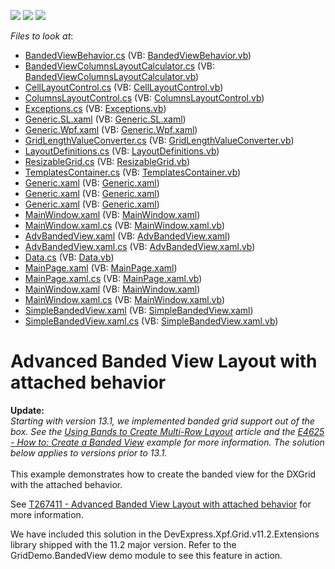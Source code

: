 <!-- default badges list -->
![](https://img.shields.io/endpoint?url=https://codecentral.devexpress.com/api/v1/VersionRange/128654405/11.1.8%2B)
[![](https://img.shields.io/badge/Open_in_DevExpress_Support_Center-FF7200?style=flat-square&logo=DevExpress&logoColor=white)](https://supportcenter.devexpress.com/ticket/details/T267402)
[![](https://img.shields.io/badge/📖_How_to_use_DevExpress_Examples-e9f6fc?style=flat-square)](https://docs.devexpress.com/GeneralInformation/403183)
<!-- default badges end -->
<!-- default file list -->
*Files to look at*:

* [BandedViewBehavior.cs](./CS/DevExpress.Xpf.Grid.Extensions/DevExpress.Xpf.Grid.Extensions/BandedViewBehavior.cs) (VB: [BandedViewBehavior.vb](./VB/DevExpress.Xpf.Grid.Extensions/DevExpress.Xpf.Grid.Extensions/BandedViewBehavior.vb))
* [BandedViewColumnsLayoutCalculator.cs](./CS/DevExpress.Xpf.Grid.Extensions/DevExpress.Xpf.Grid.Extensions/BandedViewColumnsLayoutCalculator.cs) (VB: [BandedViewColumnsLayoutCalculator.vb](./VB/DevExpress.Xpf.Grid.Extensions/DevExpress.Xpf.Grid.Extensions/BandedViewColumnsLayoutCalculator.vb))
* [CellLayoutControl.cs](./CS/DevExpress.Xpf.Grid.Extensions/DevExpress.Xpf.Grid.Extensions/CellLayoutControl.cs) (VB: [CellLayoutControl.vb](./VB/DevExpress.Xpf.Grid.Extensions/DevExpress.Xpf.Grid.Extensions/CellLayoutControl.vb))
* [ColumnsLayoutControl.cs](./CS/DevExpress.Xpf.Grid.Extensions/DevExpress.Xpf.Grid.Extensions/ColumnsLayoutControl.cs) (VB: [ColumnsLayoutControl.vb](./VB/DevExpress.Xpf.Grid.Extensions/DevExpress.Xpf.Grid.Extensions/ColumnsLayoutControl.vb))
* [Exceptions.cs](./CS/DevExpress.Xpf.Grid.Extensions/DevExpress.Xpf.Grid.Extensions/Exceptions.cs) (VB: [Exceptions.vb](./VB/DevExpress.Xpf.Grid.Extensions/DevExpress.Xpf.Grid.Extensions/Exceptions.vb))
* [Generic.SL.xaml](./CS/DevExpress.Xpf.Grid.Extensions/DevExpress.Xpf.Grid.Extensions/Generic/Generic.SL.xaml) (VB: [Generic.SL.xaml](./VB/DevExpress.Xpf.Grid.Extensions/DevExpress.Xpf.Grid.Extensions/Generic/Generic.SL.xaml))
* [Generic.Wpf.xaml](./CS/DevExpress.Xpf.Grid.Extensions/DevExpress.Xpf.Grid.Extensions/Generic/Generic.Wpf.xaml) (VB: [Generic.Wpf.xaml](./VB/DevExpress.Xpf.Grid.Extensions/DevExpress.Xpf.Grid.Extensions/Generic/Generic.Wpf.xaml))
* [GridLengthValueConverter.cs](./CS/DevExpress.Xpf.Grid.Extensions/DevExpress.Xpf.Grid.Extensions/GridLengthValueConverter.cs) (VB: [GridLengthValueConverter.vb](./VB/DevExpress.Xpf.Grid.Extensions/DevExpress.Xpf.Grid.Extensions/GridLengthValueConverter.vb))
* [LayoutDefinitions.cs](./CS/DevExpress.Xpf.Grid.Extensions/DevExpress.Xpf.Grid.Extensions/LayoutDefinitions.cs) (VB: [LayoutDefinitions.vb](./VB/DevExpress.Xpf.Grid.Extensions/DevExpress.Xpf.Grid.Extensions/LayoutDefinitions.vb))
* [ResizableGrid.cs](./CS/DevExpress.Xpf.Grid.Extensions/DevExpress.Xpf.Grid.Extensions/ResizableGrid.cs) (VB: [ResizableGrid.vb](./VB/DevExpress.Xpf.Grid.Extensions/DevExpress.Xpf.Grid.Extensions/ResizableGrid.vb))
* [TemplatesContainer.cs](./CS/DevExpress.Xpf.Grid.Extensions/DevExpress.Xpf.Grid.Extensions/TemplatesContainer.cs) (VB: [TemplatesContainer.vb](./VB/DevExpress.Xpf.Grid.Extensions/DevExpress.Xpf.Grid.Extensions/TemplatesContainer.vb))
* [Generic.xaml](./CS/DevExpress.Xpf.Grid.Extensions/DevExpress.Xpf.Grid.Extensions/Themes/Generic.xaml) (VB: [Generic.xaml](./VB/DevExpress.Xpf.Grid.Extensions/DevExpress.Xpf.Grid.Extensions/Themes/Generic.xaml))
* [Generic.xaml](./CS/DevExpress.Xpf.Grid.Extensions/Generic.SL/Generic.xaml) (VB: [Generic.xaml](./VB/DevExpress.Xpf.Grid.Extensions/Generic.SL/Generic.xaml))
* [Generic.xaml](./CS/DevExpress.Xpf.Grid.Extensions/Generic.Wpf/Generic.xaml) (VB: [Generic.xaml](./VB/DevExpress.Xpf.Grid.Extensions/Generic.Wpf/Generic.xaml))
* [MainWindow.xaml](./CS/GridBandedView.Tutorial/MainWindow.xaml) (VB: [MainWindow.xaml](./VB/GridBandedView.Tutorial/MainWindow.xaml))
* [MainWindow.xaml.cs](./CS/GridBandedView.Tutorial/MainWindow.xaml.cs) (VB: [MainWindow.xaml.vb](./VB/GridBandedView.Tutorial/MainWindow.xaml.vb))
* [AdvBandedView.xaml](./CS/GridBandedView/AdvBandedView.xaml) (VB: [AdvBandedView.xaml](./VB/GridBandedView/AdvBandedView.xaml))
* [AdvBandedView.xaml.cs](./CS/GridBandedView/AdvBandedView.xaml.cs) (VB: [AdvBandedView.xaml.vb](./VB/GridBandedView/AdvBandedView.xaml.vb))
* [Data.cs](./CS/GridBandedView/Data.cs) (VB: [Data.vb](./VB/GridBandedView/Data.vb))
* [MainPage.xaml](./CS/GridBandedView/MainPage.xaml) (VB: [MainPage.xaml](./VB/GridBandedView/MainPage.xaml))
* [MainPage.xaml.cs](./CS/GridBandedView/MainPage.xaml.cs) (VB: [MainPage.xaml.vb](./VB/GridBandedView/MainPage.xaml.vb))
* [MainWindow.xaml](./CS/GridBandedView/MainWindow.xaml) (VB: [MainWindow.xaml](./VB/GridBandedView/MainWindow.xaml))
* [MainWindow.xaml.cs](./CS/GridBandedView/MainWindow.xaml.cs) (VB: [MainWindow.xaml.vb](./VB/GridBandedView/MainWindow.xaml.vb))
* [SimpleBandedView.xaml](./CS/GridBandedView/SimpleBandedView.xaml) (VB: [SimpleBandedView.xaml](./VB/GridBandedView/SimpleBandedView.xaml))
* [SimpleBandedView.xaml.cs](./CS/GridBandedView/SimpleBandedView.xaml.cs) (VB: [SimpleBandedView.xaml.vb](./VB/GridBandedView/SimpleBandedView.xaml.vb))
<!-- default file list end -->
# Advanced Banded View Layout with attached behavior


<p><strong>Update:</strong><br /><em>Starting with version 13.1, we implemented banded grid support out of the box. See the <a href="https://documentation.devexpress.com/#WPF/CustomDocument15660">Using Bands to Create Multi-Row Layout</a> article and the <a href="https://www.devexpress.com/Support/Center/p/E4625">E4625 - How to: Create a Banded View</a> example for more information. The solution below applies to versions prior to 13.1.</em><br /><br />This example demonstrates how to create the banded view for the DXGrid with the attached behavior.</p>
<p>See <a href="https://www.devexpress.com/Support/Center/p/T267411">T267411 - Advanced Banded View Layout with attached behavior</a> for more information.</p>
<p>We have included this solution in the DevExpress.Xpf.Grid.v11.2.Extensions library shipped with the 11.2 major version. Refer to the GridDemo.BandedView demo module to see this feature in action.</p>

<br/>


